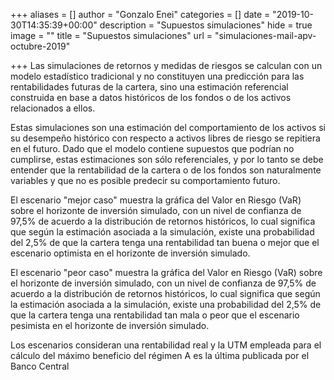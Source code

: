 +++
aliases = []
author = "Gonzalo Enei"
categories = []
date = "2019-10-30T14:35:39+00:00"
description = "Supuestos simulaciones"
hide = true
image = ""
title = "Supuestos simulaciones"
url = "simulaciones-mail-apv-octubre-2019"

+++
Las simulaciones de retornos y medidas de riesgos se calculan con un modelo estadístico tradicional y no constituyen una predicción para las rentabilidades futuras de la cartera, sino una estimación referencial construida en base a datos históricos de los fondos o de los activos relacionados a ellos.

  
Estas simulaciones son una estimación del comportamiento de los activos si su desempeño histórico con respecto a activos libres de riesgo se repitiera en el futuro. Dado que el modelo contiene supuestos que podrían no cumplirse, estas estimaciones son sólo referenciales, y por lo tanto se debe entender que la rentabilidad de la cartera o de los fondos son naturalmente variables y que no es posible predecir su comportamiento futuro.

  
El escenario "mejor caso" muestra la gráfica del Valor en Riesgo (VaR) sobre el horizonte de inversión simulado, con un nivel de confianza de 97,5% de acuerdo a la distribución de retornos históricos, lo cual significa que según la estimación asociada a la simulación, existe una probabilidad del 2,5% de que la cartera tenga una rentabilidad tan buena o mejor que el escenario optimista en el horizonte de inversión simulado.

  
El escenario "peor caso" muestra la gráfica del Valor en Riesgo (VaR) sobre el horizonte de inversión simulado, con un nivel de confianza de 97,5% de acuerdo a la distribución de retornos históricos, lo cual significa que según la estimación asociada a la simulación, existe una probabilidad del 2,5% de que la cartera tenga una rentabilidad tan mala o peor que el escenario pesimista en el horizonte de inversión simulado.

  
Los escenarios consideran una rentabilidad real y la UTM empleada para el cálculo del máximo beneficio del régimen A es la última publicada por el Banco Central